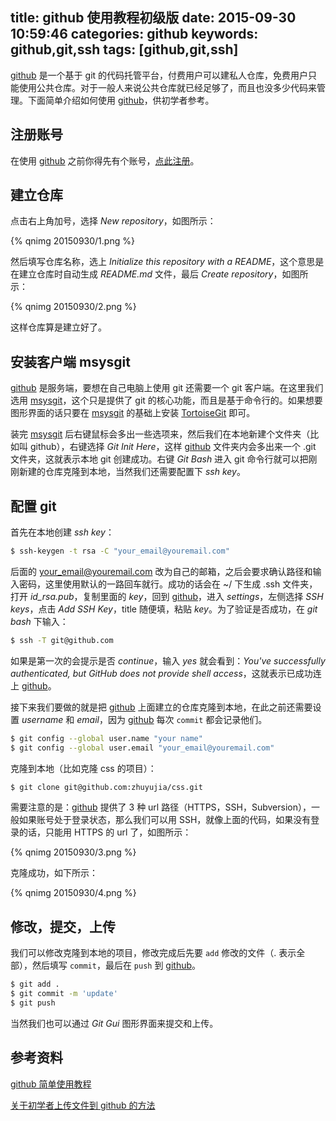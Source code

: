 title: github 使用教程初级版
date: 2015-09-30 10:59:46
categories: github
keywords: github,git,ssh
tags: [github,git,ssh]
---

[github](https://github.com/) 是一个基于 git 的代码托管平台，付费用户可以建私人仓库，免费用户只能使用公共仓库。对于一般人来说公共仓库就已经足够了，而且也没多少代码来管理。下面简单介绍如何使用 [github](https://github.com/)，供初学者参考。

<!--more-->

## 注册账号

在使用 [github](https://github.com/) 之前你得先有个账号，[点此注册](https://github.com/join)。

## 建立仓库

点击右上角加号，选择 *New repository*，如图所示：

<p>{% qnimg 20150930/1.png %}</p>

然后填写仓库名称，选上 *Initialize this repository with a README*，这个意思是在建立仓库时自动生成 *README.md* 文件，最后 *Create repository*，如图所示：

<p>{% qnimg 20150930/2.png %}</p>

这样仓库算是建立好了。

## 安装客户端 msysgit

[github](https://github.com/) 是服务端，要想在自己电脑上使用 git 还需要一个 git 客户端。在这里我们选用 [msysgit](https://git-for-windows.github.io/)，这个只是提供了 git 的核心功能，而且是基于命令行的。如果想要图形界面的话只要在 [msysgit](https://git-for-windows.github.io/) 的基础上安装 [TortoiseGit](http://tortoisegit.org/) 即可。

装完 [msysgit](https://git-for-windows.github.io/) 后右键鼠标会多出一些选项来，然后我们在本地新建个文件夹（比如叫 github），右键选择 *Git Init Here*，这样 [github](https://github.com/) 文件夹内会多出来一个 .git 文件夹，这就表示本地 git 创建成功。右键 *Git Bash* 进入 git 命令行就可以把刚刚新建的仓库克隆到本地，当然我们还需要配置下 *ssh key*。

## 配置 git

首先在本地创建 *ssh key*：

``` bash
$ ssh-keygen -t rsa -C "your_email@youremail.com"
```

后面的 your_email@youremail.com 改为自己的邮箱，之后会要求确认路径和输入密码，这里使用默认的一路回车就行。成功的话会在 ~/ 下生成 .ssh 文件夹，打开 *id_rsa.pub*，复制里面的 *key*，回到 [github](https://github.com/)，进入 *settings*，左侧选择 *SSH keys*，点击 *Add SSH Key*，title 随便填，粘贴 *key*。为了验证是否成功，在 *git bash* 下输入：

``` bash
$ ssh -T git@github.com
```

如果是第一次的会提示是否 *continue*，输入 *yes* 就会看到：*You've successfully authenticated, but GitHub does not provide shell access*，这就表示已成功连上 [github](https://github.com/)。

接下来我们要做的就是把 [github](https://github.com/) 上面建立的仓库克隆到本地，在此之前还需要设置 *username* 和 *email*，因为 [github](https://github.com/) 每次 `commit` 都会记录他们。

``` bash
$ git config --global user.name "your name"
$ git config --global user.email "your_email@youremail.com"
```

克隆到本地（比如克隆 css 的项目）：

``` bash
$ git clone git@github.com:zhuyujia/css.git
```

需要注意的是：[github](https://github.com/) 提供了 3 种 url 路径（HTTPS，SSH，Subversion），一般如果账号处于登录状态，那么我们可以用 SSH，就像上面的代码，如果没有登录的话，只能用 HTTPS 的 url 了，如图所示：

<p>{% qnimg 20150930/3.png %}</p>

克隆成功，如下所示：

<p>{% qnimg 20150930/4.png %}</p>

## 修改，提交，上传

我们可以修改克隆到本地的项目，修改完成后先要 `add` 修改的文件（. 表示全部），然后填写 `commit`，最后在 `push` 到 [github](https://github.com/)。

``` bash
$ git add .
$ git commit -m 'update'
$ git push
```

当然我们也可以通过 *Git Gui* 图形界面来提交和上传。

## 参考资料

[github 简单使用教程](http://wuyuans.com/2012/05/github-simple-tutorial/)

[关于初学者上传文件到 github 的方法](http://www.cnblogs.com/findingsea/archive/2012/08/27/2654549.html)